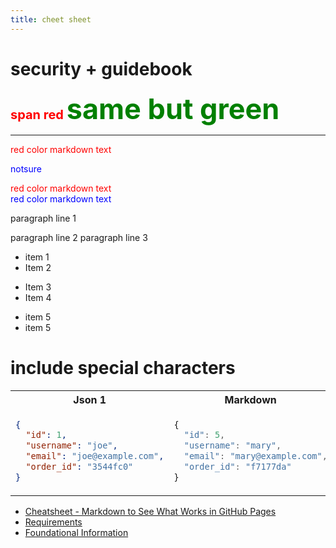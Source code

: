 ```yaml
---
title: cheet sheet
---
```


<link rel="stylesheet" href="https://novaxiophi.github.io/securityplusTraining.githubpages.io/styles.css">

<div class="title">
  <h1>security + guidebook</h1>
</div>

<span style="color:red;font-weight:700;font-size:20px">
    span red
</span>

<span style="color:green;font-weight:700;font-size:45px"> 
same but green
</span>

---

<style>
red { color: red } 

yellow { color: blue }
</style>

<red> 
red color markdown text
</red>

<yellow>

notsure

</yellow>

<p>
<red> 
red color markdown text
</red>
<br>
<yellow> 
red color markdown text
</yellow>
</p>

paragraph line 1

paragraph line 2
paragraph line 3

- item 1
- Item 2

* Item 3
* Item 4

- item 5
- item 5

# include special characters

<table>
<tr>
<th>Json 1</th>
<th>Markdown</th>
</tr>
<tr>
<td>

```json
{
  "id": 1,
  "username": "joe",
  "email": "joe@example.com",
  "order_id": "3544fc0"
}
```

</td>

<td>

```js
{
  "id": 5,
  "username": "mary",
  "email": "mary@example.com",
  "order_id": "f7177da"
}
```

</td>
</tr>
</table>

- [Cheatsheet - Markdown to See What Works in GitHub Pages](/CheatsheetMarkdown.md)
- [Requirements](SecurityPlus/requirements.md)
- [Foundational Information](#foundational)